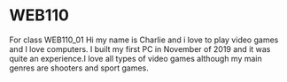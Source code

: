 # WEB110
For class WEB110_01
Hi my name is Charlie and i love to play video games and I love computers. I built my first PC in November of 2019 and it was quite an experience.I love all types of video games although my main genres are shooters and sport games.
